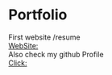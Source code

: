 # Portfolio
First website /resume   
[WebSite: ](https://heisenberg-ayush.github.io/cv/)   
Also check my github Profile   
[Click: ](https://github.com/heisenberg-ayush)
